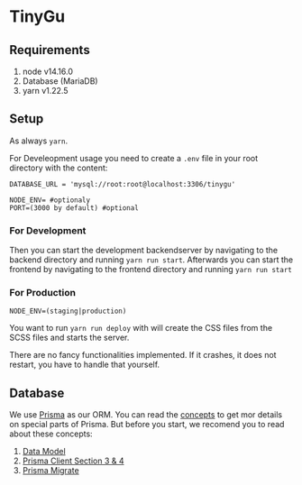 # TinyGu

## Requirements

1. node v14.16.0
2. Database (MariaDB)
3. yarn v1.22.5

## Setup

As always `yarn`.

For Develeopment usage you need to create a `.env` file in your root directory with the content:

```
DATABASE_URL = 'mysql://root:root@localhost:3306/tinygu'

NODE_ENV= #optionaly
PORT=(3000 by default) #optional
```

### For Development

Then you can start the development backendserver by navigating to the backend directory and running `yarn run start`.
Afterwards you can start the frontend by navigating to the frontend directory and running `yarn run start`

### For Production

```
NODE_ENV=(staging|production)
```

You want to run `yarn run deploy` with will create the CSS files from the SCSS files and starts the server.

There are no fancy functionalities implemented. If it crashes, it does not restart, you have to handle that yourself.

## Database

We use [Prisma](https://prisma.io) as our ORM. You can read the [concepts](https://www.prisma.io/docs/concepts) to get mor details on special parts of Prisma. But before you start, we recomend you to read about these concepts:

1. [Data Model](https://www.prisma.io/docs/concepts/components/prisma-schema/data-model)
2. [Prisma Client Section 3 & 4](https://www.prisma.io/docs/concepts/components/prisma-client#3-use-prisma-client-to-send-queries-to-your-database)
3. [Prisma Migrate](https://www.prisma.io/docs/concepts/components/prisma-migrate)
